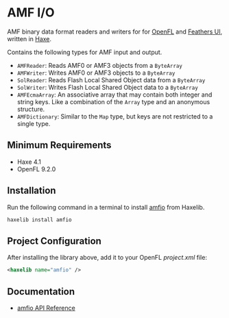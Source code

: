 # AMF I/O

AMF binary data format readers and writers for for [OpenFL](https://openfl.org/) and [Feathers UI](https://feathersui.com/), written in [Haxe](https://haxe.org/).

Contains the following types for AMF input and output.

- `AMFReader`: Reads AMF0 or AMF3 objects from a `ByteArray`
- `AMFWriter`: Writes AMF0 or AMF3 objects to a `ByteArray`
- `SolReader`: Reads Flash Local Shared Object data from a `ByteArray`
- `SolWriter`: Writes Flash Local Shared Object data to a `ByteArray`
- `AMFEcmaArray`: An associative array that may contain both integer and string keys. Like a combination of the `Array` type and an anonymous structure.
- `AMFDictionary`: Similar to the `Map` type, but keys are not restricted to a single type.

## Minimum Requirements

- Haxe 4.1
- OpenFL 9.2.0

## Installation

Run the following command in a terminal to install [amfio](https://lib.haxe.org/p/amfio) from Haxelib.

```sh
haxelib install amfio
```

## Project Configuration

After installing the library above, add it to your OpenFL _project.xml_ file:

```xml
<haxelib name="amfio" />
```

## Documentation

- [amfio API Reference](https://api.feathersui.com/amfio/)
